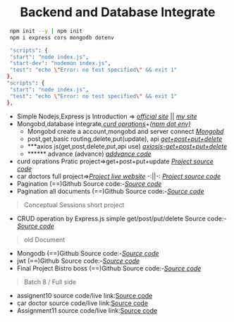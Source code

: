<!-- PROJECT LOGO -->
 <p align="center">
    <h1 align="center">Backend and Database Integrate</h1>
</p>

   ```sh
    npm init --y | npm init
    npm i express cors mongodb dotenv
   ```
   ```sh
    "scripts": {
    "start": "node index.js",
    "start-dev": "nodemon index.js",
    "test": "echo \"Error: no test specified\" && exit 1"
  },
  "scripts": {
    "start": "node index.js",
    "test": "echo \"Error: no test specified\" && exit 1"
  },
   ```
- Simple Nodejs,Express js Introduction => *[official site](https://expressjs.com/)* || *[my site](https://neon-faun-e87171.netlify.app/)*
- Mongobd,database integrate,*[curd oprations](https://www.mongodb.com/docs/drivers/node/current/usage-examples/)*+*[(npm dot env)](https://www.npmjs.com/package/dotenv)*
  - Mongobd create a account,mongobd and server connect *[Mongobd](https://www.mongodb.com/)*
  - post,get,basic routing,delete,put(update), api *[get+post+put+delete](https://github.com/julfiker755/Backend-p-g-p-d)*
  - ***axios js(get,post,delete,put,api use)  *[axiosjs-get+post+put+delete](https://github.com/julfiker755/axiosjs-Backend-g-p-p-u-d)*
  - ****** advance (advance)  *[addvance code](https://github.com/julfiker755/g-p-p-d-addvance)*
 -  curd oprations Pratic project=>get+post+put+update *[Project source code](https://github.com/julfiker755/Pratic-GPUDU)*
  - car doctors full project=>*[Project live website](https://646f8b61411d0b11cc38e768--astounding-shortbread-535149.netlify.app/)* -:||-: *[Project source code](https://github.com/julfiker755/car-doctor-full-jwt-axios)*
- Pagination (==)Github Source code:-*[Source code](https://github.com/julfiker755/Pagination/tree/main)*
- Pagination all documents (==)Github Source code:-*[Source code](https://github.com/julfiker755/all-Pagination)*





> Conceptual Sessions short project
 - CRUD operation by Express.js simple get/post/put/delete Source code:-*[Source code](https://github.com/julfiker755/Conceptual-Sessions-g-p-p-d-u)*

> old Document 
- Mongodb (==)Github Source code:-*[Source code](https://github.com/julfiker755/mongodb)*
- jwt (==)Github Source code:-*[Source code](https://github.com/julfiker755/jwt-json-web-token-)*
- Final Project Bistro boss (==)Github Source code:-*[Source code](https://github.com/julfiker755/Final-Project)*

> Batch 8 / Full side
 - assignent10 source code/live link:[Source code](https://github.com/julfiker755/Assignment10)
 - car doctor source code/live link:[Source code](https://github.com/julfiker755/car-doctor)
 - Assignment11 source code/live link:[Source code](https://github.com/julfiker755/Assignment11)



